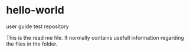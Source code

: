 # hello-world
user guide test repository 

This is the read me file. It normally contains usefull information regarding the files in the folder.
